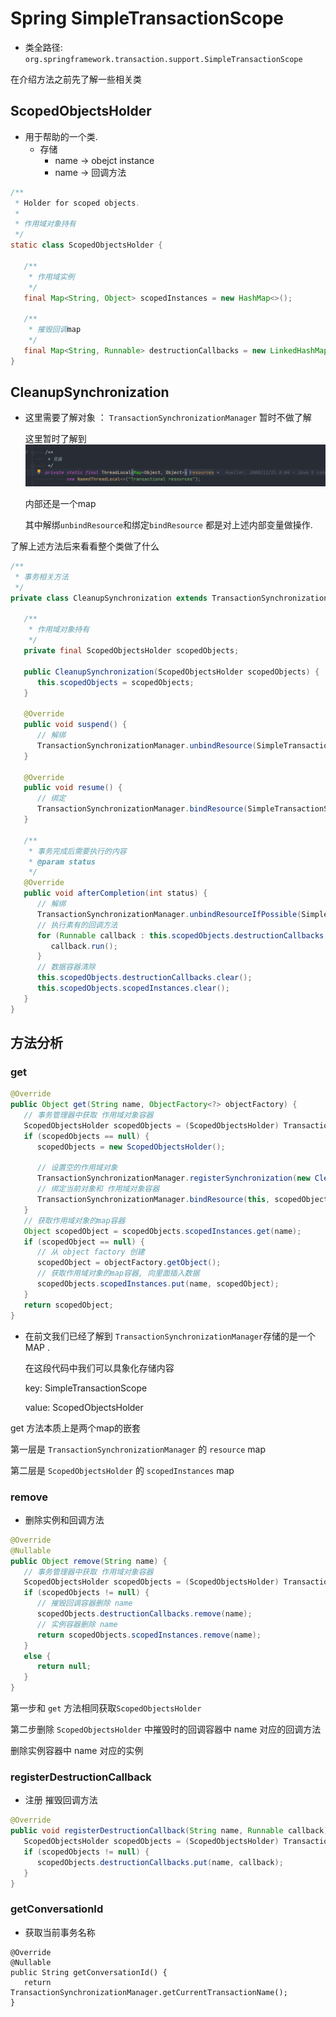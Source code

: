 <!--
  ~
  ~ Copyright 2020 HuiFer All rights reserved.
  ~
  ~ Licensed under the Apache License, Version 2.0 (the "License");
  ~ you may not use this file except in compliance with the License.
  ~ You may obtain a copy of the License at
  ~
  ~      http://www.apache.org/licenses/LICENSE-2.0
  ~
  ~ Unless required by applicable law or agreed to in writing, software
  ~ distributed under the License is distributed on an "AS IS" BASIS,
  ~ WITHOUT WARRANTIES OR CONDITIONS OF ANY KIND, either express or implied.
  ~ See the License for the specific language governing permissions and
  ~ limitations under the License.
  ~
  -->

# Spring SimpleTransactionScope
- 类全路径: `org.springframework.transaction.support.SimpleTransactionScope`



在介绍方法之前先了解一些相关类





## ScopedObjectsHolder

- 用于帮助的一个类.
  - 存储
    - name -> obejct instance
    - name -> 回调方法

```java
/**
 * Holder for scoped objects.
 *
 * 作用域对象持有
 */
static class ScopedObjectsHolder {

   /**
    * 作用域实例
    */
   final Map<String, Object> scopedInstances = new HashMap<>();

   /**
    * 摧毁回调map
    */
   final Map<String, Runnable> destructionCallbacks = new LinkedHashMap<>();
}
```







## CleanupSynchronization

- 这里需要了解对象 ： `TransactionSynchronizationManager` 暂时不做了解

  这里暂时了解到![image-20201106150027003](images/image-20201106150027003.png)

  内部还是一个map

  其中解绑`unbindResource`和绑定`bindResource` 都是对上述内部变量做操作.



了解上述方法后来看看整个类做了什么

```java
/**
 * 事务相关方法
 */
private class CleanupSynchronization extends TransactionSynchronizationAdapter {

   /**
    * 作用域对象持有
    */
   private final ScopedObjectsHolder scopedObjects;

   public CleanupSynchronization(ScopedObjectsHolder scopedObjects) {
      this.scopedObjects = scopedObjects;
   }

   @Override
   public void suspend() {
      // 解绑
      TransactionSynchronizationManager.unbindResource(SimpleTransactionScope.this);
   }

   @Override
   public void resume() {
      // 绑定
      TransactionSynchronizationManager.bindResource(SimpleTransactionScope.this, this.scopedObjects);
   }

   /**
    * 事务完成后需要执行的内容
    * @param status
    */
   @Override
   public void afterCompletion(int status) {
      // 解绑
      TransactionSynchronizationManager.unbindResourceIfPossible(SimpleTransactionScope.this);
      // 执行素有的回调方法
      for (Runnable callback : this.scopedObjects.destructionCallbacks.values()) {
         callback.run();
      }
      // 数据容器清除
      this.scopedObjects.destructionCallbacks.clear();
      this.scopedObjects.scopedInstances.clear();
   }
}
```





## 方法分析

### get



```java
@Override
public Object get(String name, ObjectFactory<?> objectFactory) {
   // 事务管理器中获取 作用域对象容器
   ScopedObjectsHolder scopedObjects = (ScopedObjectsHolder) TransactionSynchronizationManager.getResource(this);
   if (scopedObjects == null) {
      scopedObjects = new ScopedObjectsHolder();

      // 设置空的作用域对象
      TransactionSynchronizationManager.registerSynchronization(new CleanupSynchronization(scopedObjects));
      // 绑定当前对象和 作用域对象容器
      TransactionSynchronizationManager.bindResource(this, scopedObjects);
   }
   // 获取作用域对象的map容器
   Object scopedObject = scopedObjects.scopedInstances.get(name);
   if (scopedObject == null) {
      // 从 object factory 创建
      scopedObject = objectFactory.getObject();
      // 获取作用域对象的map容器, 向里面插入数据
      scopedObjects.scopedInstances.put(name, scopedObject);
   }
   return scopedObject;
}
```



- 在前文我们已经了解到 `TransactionSynchronizationManager`存储的是一个MAP . 

  在这段代码中我们可以具象化存储内容

  key: SimpleTransactionScope

  value: ScopedObjectsHolder



get 方法本质上是两个map的嵌套

第一层是 `TransactionSynchronizationManager` 的 `resource` map

第二层是 `ScopedObjectsHolder` 的 `scopedInstances` map











### remove

- 删除实例和回调方法

```java
@Override
@Nullable
public Object remove(String name) {
   // 事务管理器中获取 作用域对象容器
   ScopedObjectsHolder scopedObjects = (ScopedObjectsHolder) TransactionSynchronizationManager.getResource(this);
   if (scopedObjects != null) {
      // 摧毁回调容器删除 name 
      scopedObjects.destructionCallbacks.remove(name);
      // 实例容器删除 name 
      return scopedObjects.scopedInstances.remove(name);
   }
   else {
      return null;
   }
}
```



第一步和 `get` 方法相同获取`ScopedObjectsHolder`

第二步删除 `ScopedObjectsHolder` 中摧毁时的回调容器中 name 对应的回调方法

删除实例容器中 name 对应的实例





### registerDestructionCallback

- 注册 摧毁回调方法

```java
@Override
public void registerDestructionCallback(String name, Runnable callback) {
   ScopedObjectsHolder scopedObjects = (ScopedObjectsHolder) TransactionSynchronizationManager.getResource(this);
   if (scopedObjects != null) {
      scopedObjects.destructionCallbacks.put(name, callback);
   }
}
```



### getConversationId

- 获取当前事务名称



```
@Override
@Nullable
public String getConversationId() {
   return TransactionSynchronizationManager.getCurrentTransactionName();
}
```